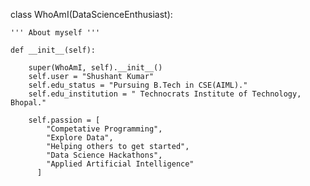 class WhoAmI(DataScienceEnthusiast):

    ''' About myself '''
    
    def __init__(self):
    
        super(WhoAmI, self).__init__()
        self.user = "Shushant Kumar"
        self.edu_status = "Pursuing B.Tech in CSE(AIML)."
        self.edu_institution = " Technocrats Institute of Technology, Bhopal."
  
        self.passion = [
            "Competative Programming",
            "Explore Data",
            "Helping others to get started",
            "Data Science Hackathons",
            "Applied Artificial Intelligence"
          ]
